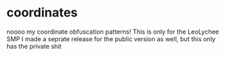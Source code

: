 # coordinates
noooo my coordinate obfuscation patterns!
This is only for the LeoLychee SMP
I made a seprate release for the public version as well, but this only has the private shit
